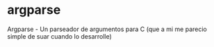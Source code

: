 argparse
========

Argparse - Un parseador de argumentos para C (que a mi me parecio simple de suar cuando lo desarrolle)
